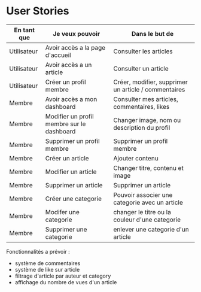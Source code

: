 # User Stories

|En tant que|Je veux pouvoir| Dans le but de|
|---|---|---|
|Utilisateur| Avoir accès a la page d'accueil| Consulter les articles|
|Utilisateur| Avoir accès a un article | Consulter un article|
|Utilisateur| Créer un profil membre | Créer, modifier, supprimer un article / commentaires |
|Membre| Avoir accès a mon dashboard | Consulter mes articles, commentaires, likes|
|Membre| Modifier un profil membre sur le dashboard| Changer image, nom ou description du profil |
|Membre| Supprimer un profil membre| Supprimer un profil membre |
|Membre| Créer un article| Ajouter contenu |
|Membre|Modifier un article | Changer titre, contenu et image|
|Membre| Supprimer un article  | Supprimer un article |
|Membre| Créer une categorie | Pouvoir associer une categorie avec un article |
|Membre| Modifer une categorie | changer le titre ou la couleur d'une categorie |
|Membre| Supprimer une categorie  | enlever une categorie d'un article |



Fonctionnalités a prévoir :
* système de commentaires
* système de like sur article
* filtrage d'article par auteur et category
* affichage du nombre de vues d'un article
